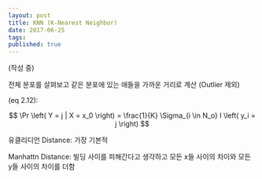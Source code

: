 ```yaml
---
layout: post  
title: KNN (K-Nearest Neighbor)  
date: 2017-06-25  
tags:   
published: true  
---
```


(작성 중)

전체 분포를 살펴보고 같은 분포에 있는 애들을 가까운 거리로 계산 (Outlier 제외)

(eq 2.12):

$$
\Pr \left( Y = j | X = x_0 \right) = \frac{1}{K} \Sigma_{i \in N_o} I \left( y_i = j \right)
$$


유클리디언 Distance: 가장 기본적

Manhattn Distance: 빌딩 사이를 피해간다고 생각하고 모든 x들 사이의 차이와 모든 y들 사이의 차이를 더함
